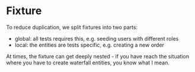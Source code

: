 # Fixture

To reduce duplication, we split fixtures into two parts:
- global: all tests requires this, e.g. seeding users with different roles
- local: the entities are tests specific, e.g. creating a new order


At times, the fixture can get deeply nested - if you have reach the situation where you have to create waterfall entities, you know what I mean.
